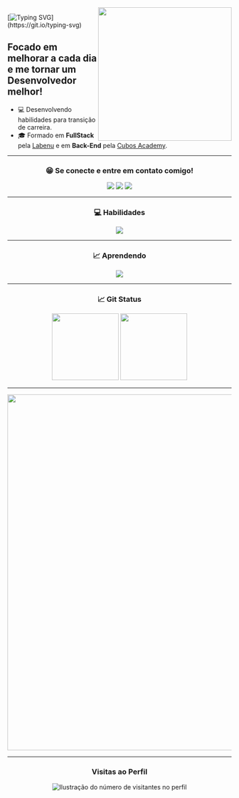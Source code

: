 <img align="right" src="https://spread.com.br/wp-content/uploads/2020/06/anima-desenvolvimento-agil.gif" width="300"/> 

[![Typing SVG](https://readme-typing-svg.demolab.com?font=Chakra+Petch&size=40&pause=1000&color=FFFFFF&center=falso&vCenter=verdadeiro&repeat=verdadeiro&width=1000&height=80&lines=Olá,+eu+sou+o+Vinícius!!;Sou+desenvolvedor+de+Software!!)](https://git.io/typing-svg)
## Focado em melhorar a cada dia e me tornar um Desenvolvedor melhor!

- 💻 Desenvolvendo habilidades para transição de carreira.
- 🎓 Formado em **FullStack** pela <a href="https://www.labenu.com.br/">Labenu</a> e em **Back-End** pela <a href="https://cubos.academy/">Cubos Academy</a>.
___
<h3 align="center">😁 Se conecte e entre em contato comigo!</h3>
<p align="center">
  <a href="https://api.whatsapp.com/send?phone=5511966397027" target="_blank"><img src="https://img.shields.io/badge/WhatsApp-25D366?style=for-the-badge&logo=whatsapp&logoColor=white"     target="_blank"></a>
  <a href = "mailto:vinicius_gnascimento2013@hotmail.com"><img src="https://img.shields.io/badge/-Gmail-%23333?style=for-the-badge&logo=gmail&logoColor=white" target="_blank"></a>
  <a href="https://www.linkedin.com/in/vini-gomes/" target="_blank"><img src="https://img.shields.io/badge/-LinkedIn-%230077B5?style=for-the-badge&logo=linkedin&logoColor=white" target="_blank"></a> 
</p>

___

<h3 align="center">💻 Habilidades</h3>

<p align="center">
  <a href="https://skillicons.dev">
    <img src="https://skillicons.dev/icons?i=html,css,javascript,react,ts,postgresql,sqlite,nodejs,express,postman" />
  </a>
</p>

___

<h3 align="center">📈 Aprendendo</h3>

<p align="center">
  <a href="https://skillicons.dev">
    <img src="https://skillicons.dev/icons?i=php,bootstrap,tailwind,idea,kotlin,vue" />
  </a>
</p>

___
<h3 align="center">📈 Git Status</h3>

<div display="flex" align="center" justify-content="space-around">
  <img margin-left="5px" height="150em" src="https://github-readme-stats.vercel.app/api?username=gomesvini&theme=transparent&bg_color=000&border_color=30A3DC&show_icons=true&icon_color=30A3DC&title_color=E94D5F&text_color=FFF"/>        
  <img height="150em" src="https://github-readme-stats-git-masterrstaa-rickstaa.vercel.app/api/top-langs/?username=gomesvini&layout=compact&bg_color=000&border_color=30A3DC&title_color=E94D5F&text_color=FFF"/>  
</div>

___

<p align="center">
  <a
    href="https://github.com/ryo-ma/github-profile-trophy"
    title="repositório de troféus"
  >
    <img
      width="800"
      src="https://github-profile-trophy.vercel.app/?username=gomesvini&column=8&theme=darkhub&no-frame=true&no-bg=true"
    />
  </a>
</p>

___


<div align="center">
  <h3><b>Visitas ao Perfil</b></h3>
</div>

<p align="center">
  <img
    src="https://profile-counter.glitch.me/gomesvini/count.svg"
    alt="Ilustração do número de visitantes no perfil"
  />
</p>


